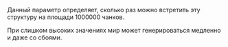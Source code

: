 Данный параметр определяет, сколько раз можно встретить эту структуру на площади 1000000 чанков.

При слишком высоких значениях мир может генерироваться медленно и даже со сбоями.